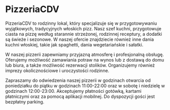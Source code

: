 # PizzeriaCDV 

PizzeriaCDV to rodzinny lokal, który specjalizuje się w przygotowywaniu wyjątkowych, tradycyjnych włoskich pizz. Nasz szef kuchni, przygotowuje ciasta na pizzę według starannie strzeżonej, rodzinnej receptury, a dodatki są świeże i sezonowe. W naszej ofercie znajdziecie również inne dania kuchni włoskiej, takie jak spaghetti, dania wegetariańskie i sałatki.

W naszej pizzerii zapewniamy przyjazną atmosferę i profesjonalną obsługę. Oferujemy możliwość zamawiania potraw na wynos lub z dostawą do domu lub biura, a także możliwość rezerwacji stolików. Organizujemy również imprezy okolicznościowe i uroczystości rodzinne.

Zapraszamy do odwiedzenia naszej pizzerii w godzinach otwarcia od poniedziałku do piątku w godzinach 11:00-22:00 oraz w sobotę i niedzielę w godzinach 12:00-23:00. Akceptujemy płatności gotówką, kartami płatniczymi oraz za pomocą aplikacji mobilnej. Do dyspozycji gości jest bezpłatny parking.
